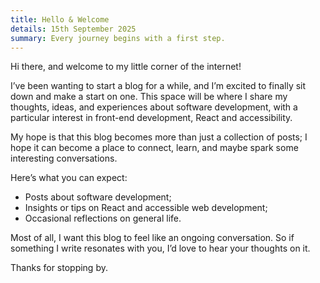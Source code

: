 ```yaml
---
title: Hello & Welcome
details: 15th September 2025
summary: Every journey begins with a first step.
---
```


Hi there, and welcome to my little corner of the internet!

I’ve been wanting to start a blog for a while, and I’m excited to finally sit down and
make a start on one. This space will be where I share my thoughts, ideas, and experiences
about software development, with a particular interest in front-end development, React
and accessibility.

My hope is that this blog becomes more than just a collection of posts; I hope it can
become a place to connect, learn, and maybe spark some interesting conversations.

Here’s what you can expect:

- Posts about software development;
- Insights or tips on React and accessible web development;
- Occasional reflections on general life.

Most of all, I want this blog to feel like an ongoing conversation. So if something I
write resonates with you, I’d love to hear your thoughts on it.

Thanks for stopping by.

